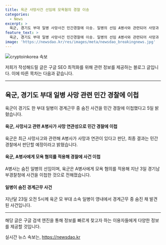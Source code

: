 ```yaml
---
title: 육군 사망사건 선임에 모욕혐의 경찰 이송
categories:
  - News
excerpt: >
  육군, 경기도 부대 일병 사망사건 민간경찰에 이송. 일병의 선임 A병사와 관련되어 사망과 연관이 있다고 인정, A병사에 모욕 혐의 적용 및 경찰에 사건 이송. 육군, 최종 결정은 민간경찰 예정. 사건 발생 후 영내에서 일병 숨진 채 발견. (출처: )
feature_text: >
  육군, 경기도 부대 일병 사망사건 민간경찰에 이송. 일병의 선임 A병사와 관련되어 사망과 연관이 있다고 인정, A병사에 모욕 혐의 적용 및 경찰에 사건 이송. 육군, 최종 결정은 민간경찰 예정. 사건 발생 후 영내에서 일병 숨진 채 발견. (출처: )
image: 'https://newsdao.kr/res/images/meta/newsdao_breakingnews.jpg'
---
```


<p><img src="https://newsdao.kr/res/images/meta/newsdao_breakingnews.jpg" alt="cryptoinkorea 속보" /></p>

<p>저희가 작성해드릴 글은 구글 SEO 최적화를 위해 관련 정보를 제공하는 블로그 글입니다. 이에 따른 목차는 다음과 같습니다.</p>

<hr />

<h2 data-ke-size="size26">육군, 경기도 부대 일병 사망 관련 민간 경찰에 이첩</h2>

<p>육군이 경기도 한 부대 일병이 경계근무 중 숨진 사건을 민간 경찰에 이첩했다고 5일 밝혔습니다.</p>

<h4>육군, 사망사고 관련 A병사가 사망 연관성으로 민간 경찰에 이첩</h4>

<p>육군은 최근 사망사고와 관련해 A병사가 사망과 연관이 있다고 판단, 최종 결과는 민간경찰에서 판단할 예정이라고 밝혔습니다.</p>

<h4>육군, A병사에게 모욕 혐의를 적용해 경찰에 사건 이첩</h4>

<p>A병사는 숨진 일병의 선임이며, 육군은 A병사에게 모욕 혐의를 적용해 지난 3일 경기남부경찰청에 사건을 이첩한 것으로 전해졌습니다.</p>

<h4>일병이 숨진 경계근무 사건</h4>

<p>지난달 23일 오전 5시께 육군 모 부대 소속 일병이 영내에서 경계근무 중 숨진 채 발견된 사건입니다.</p>

<hr />

<p>해당 글은 구글 검색 엔진을 통해 정보를 빠르게 찾고자 하는 이용자들에게 다양한 정보를 제공할 것입니다.</p>
실시간 뉴스 속보는, <a href="https://newsdao.kr" rel="dofollow">https://newsdao.kr</a>


